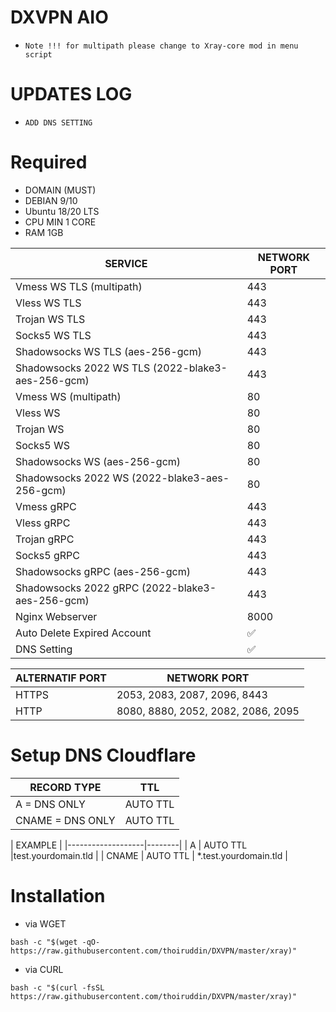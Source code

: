 # DXVPN AIO
- `Note !!! for multipath please change to Xray-core mod in menu script`

# UPDATES LOG

- `ADD DNS SETTING`

# Required
- DOMAIN (MUST)
- DEBIAN 9/10
- Ubuntu 18/20 LTS
- CPU MIN 1 CORE
- RAM 1GB

|  SERVICE  |  NETWORK PORT  |
|---------- |--------|
| Vmess WS TLS (multipath)  | 443 |
| Vless WS TLS  | 443 |
| Trojan WS TLS  | 443 |
| Socks5 WS TLS  | 443 |
| Shadowsocks WS TLS (aes-256-gcm)  | 443 |
| Shadowsocks 2022 WS TLS (2022-blake3-aes-256-gcm)  | 443 |
| Vmess WS (multipath)  | 80 |
| Vless WS  | 80 |
| Trojan WS  | 80 |
| Socks5 WS  | 80 |
| Shadowsocks WS (aes-256-gcm)  | 80 |
| Shadowsocks 2022 WS (2022-blake3-aes-256-gcm)  | 80 |
| Vmess gRPC  | 443 |
| Vless gRPC  | 443 |
| Trojan gRPC  | 443 |
| Socks5 gRPC  | 443 |
| Shadowsocks gRPC (aes-256-gcm)  | 443 |
| Shadowsocks 2022 gRPC (2022-blake3-aes-256-gcm)  | 443 |
| Nginx Webserver | 8000 |
| Auto Delete Expired Account | ✅ |
| DNS Setting | ✅ |

|  ALTERNATIF PORT  |  NETWORK PORT  |
|-------------------|--------|
| HTTPS  | 2053, 2083, 2087, 2096, 8443 |
| HTTP  | 8080, 8880, 2052, 2082, 2086, 2095 |

# Setup DNS Cloudflare

|  RECORD TYPE | TTL   |
|-------------------|--------|
| A = DNS ONLY  | AUTO TTL |
| CNAME = DNS ONLY | AUTO TTL |

|  EXAMPLE |
|-------------------|--------|
| A  | AUTO TTL |test.yourdomain.tld |
| CNAME  | AUTO TTL | *.test.yourdomain.tld |


# Installation
- via WGET
```
bash -c "$(wget -qO- https://raw.githubusercontent.com/thoiruddin/DXVPN/master/xray)"
```
- via CURL
```
bash -c "$(curl -fsSL https://raw.githubusercontent.com/thoiruddin/DXVPN/master/xray)"
```
